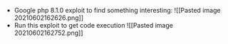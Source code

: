* Google php 8.1.0 exploit to find something interesting:
![[Pasted image 20210602162626.png]]
* Run this exploit to get code execution
![[Pasted image 20210602162752.png]]